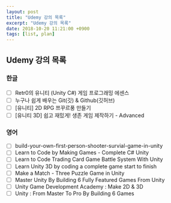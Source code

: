 ```yaml
---
layout: post
title: "Udemy 강의 목록"
excerpt: "Udemy 강의 목록"
date: 2018-10-20 11:21:00 +0900
tags: [list, plan]
---
```


## Udemy 강의 목록

### 한글

- [ ] Retr0의 유니티 (Unity C#) 게임 프로그래밍 에센스
- [ ] 누구나 쉽게 배우는 Git(깃) & Github(깃허브)
- [ ] [유니티] 2D RPG 쯔꾸르풍 만들기
- [ ] [유니티 3D] 쉽고 재밌게! 생존 게임 제작하기 - Advanced

### 영어

- [ ] build-your-own-first-person-shooter-survial-game-in-unity
- [ ] Learn to Code by Making Games - Complete C# Unity
- [ ] Learn to Code Trading Card Game Battle System With Unity
- [ ] Learn Unity 3D by coding a complete game start to finish
- [ ] Make a Match - Three Puzzle Game in Unity
- [ ] Master Unity By Building 6 Fully Featured Games From Unity
- [ ] Unity Game Development Academy : Make 2D & 3D
- [ ] Unity : From Master To Pro By Building 6 Games